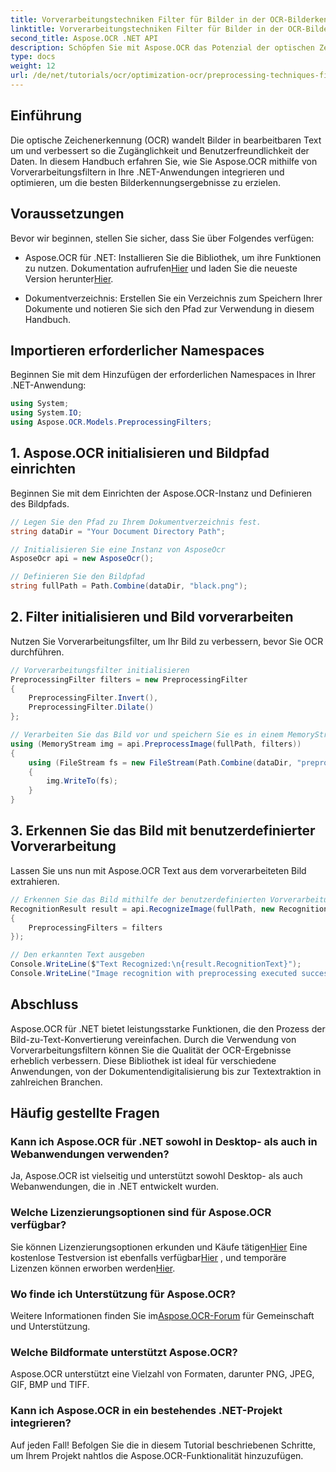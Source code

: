 ```yaml
---
title: Vorverarbeitungstechniken Filter für Bilder in der OCR-Bilderkennung
linktitle: Vorverarbeitungstechniken Filter für Bilder in der OCR-Bilderkennung
second_title: Aspose.OCR .NET API
description: Schöpfen Sie mit Aspose.OCR das Potenzial der optischen Zeichenerkennung (OCR) in Ihren .NET-Anwendungen aus. Diese Anleitung bietet eine schrittweise Anleitung zur Implementierung von OCR mithilfe von Vorverarbeitungsfiltern.
type: docs
weight: 12
url: /de/net/tutorials/ocr/optimization-ocr/preprocessing-techniques-filters-for-image/
---
```

## Einführung

Die optische Zeichenerkennung (OCR) wandelt Bilder in bearbeitbaren Text um und verbessert so die Zugänglichkeit und Benutzerfreundlichkeit der Daten. In diesem Handbuch erfahren Sie, wie Sie Aspose.OCR mithilfe von Vorverarbeitungsfiltern in Ihre .NET-Anwendungen integrieren und optimieren, um die besten Bilderkennungsergebnisse zu erzielen.

## Voraussetzungen

Bevor wir beginnen, stellen Sie sicher, dass Sie über Folgendes verfügen:

-  Aspose.OCR für .NET: Installieren Sie die Bibliothek, um ihre Funktionen zu nutzen. Dokumentation aufrufen[Hier](https://reference.aspose.com/ocr/net/) und laden Sie die neueste Version herunter[Hier](https://releases.aspose.com/ocr/net/).

- Dokumentverzeichnis: Erstellen Sie ein Verzeichnis zum Speichern Ihrer Dokumente und notieren Sie sich den Pfad zur Verwendung in diesem Handbuch.

## Importieren erforderlicher Namespaces

Beginnen Sie mit dem Hinzufügen der erforderlichen Namespaces in Ihrer .NET-Anwendung:

```csharp
using System;
using System.IO;
using Aspose.OCR.Models.PreprocessingFilters;
```

## 1. Aspose.OCR initialisieren und Bildpfad einrichten

Beginnen Sie mit dem Einrichten der Aspose.OCR-Instanz und Definieren des Bildpfads.

```csharp
// Legen Sie den Pfad zu Ihrem Dokumentverzeichnis fest.
string dataDir = "Your Document Directory Path";

// Initialisieren Sie eine Instanz von AsposeOcr
AsposeOcr api = new AsposeOcr();

// Definieren Sie den Bildpfad
string fullPath = Path.Combine(dataDir, "black.png");
```

## 2. Filter initialisieren und Bild vorverarbeiten

Nutzen Sie Vorverarbeitungsfilter, um Ihr Bild zu verbessern, bevor Sie OCR durchführen.

```csharp
// Vorverarbeitungsfilter initialisieren
PreprocessingFilter filters = new PreprocessingFilter
{
    PreprocessingFilter.Invert(),
    PreprocessingFilter.Dilate()
};

// Verarbeiten Sie das Bild vor und speichern Sie es in einem MemoryStream
using (MemoryStream img = api.PreprocessImage(fullPath, filters))
{
    using (FileStream fs = new FileStream(Path.Combine(dataDir, "preprocessed.png"), FileMode.Create))
    {
        img.WriteTo(fs);
    }
}
```

## 3. Erkennen Sie das Bild mit benutzerdefinierter Vorverarbeitung

Lassen Sie uns nun mit Aspose.OCR Text aus dem vorverarbeiteten Bild extrahieren.

```csharp
// Erkennen Sie das Bild mithilfe der benutzerdefinierten Vorverarbeitungsfilter
RecognitionResult result = api.RecognizeImage(fullPath, new RecognitionSettings
{
    PreprocessingFilters = filters
});

// Den erkannten Text ausgeben
Console.WriteLine($"Text Recognized:\n{result.RecognitionText}");
Console.WriteLine("Image recognition with preprocessing executed successfully.");
```

## Abschluss

Aspose.OCR für .NET bietet leistungsstarke Funktionen, die den Prozess der Bild-zu-Text-Konvertierung vereinfachen. Durch die Verwendung von Vorverarbeitungsfiltern können Sie die Qualität der OCR-Ergebnisse erheblich verbessern. Diese Bibliothek ist ideal für verschiedene Anwendungen, von der Dokumentendigitalisierung bis zur Textextraktion in zahlreichen Branchen.

## Häufig gestellte Fragen

### Kann ich Aspose.OCR für .NET sowohl in Desktop- als auch in Webanwendungen verwenden?  
Ja, Aspose.OCR ist vielseitig und unterstützt sowohl Desktop- als auch Webanwendungen, die in .NET entwickelt wurden.

### Welche Lizenzierungsoptionen sind für Aspose.OCR verfügbar?  
 Sie können Lizenzierungsoptionen erkunden und Käufe tätigen[Hier](https://purchase.conholdate.com/buy) Eine kostenlose Testversion ist ebenfalls verfügbar[Hier](https://releases.aspose.com/) , und temporäre Lizenzen können erworben werden[Hier](https://purchase.conholdate.com/temporary-license/).

### Wo finde ich Unterstützung für Aspose.OCR?  
 Weitere Informationen finden Sie im[Aspose.OCR-Forum](https://forum.aspose.com/c/ocr/16) für Gemeinschaft und Unterstützung.

### Welche Bildformate unterstützt Aspose.OCR?  
Aspose.OCR unterstützt eine Vielzahl von Formaten, darunter PNG, JPEG, GIF, BMP und TIFF.

### Kann ich Aspose.OCR in ein bestehendes .NET-Projekt integrieren?  
Auf jeden Fall! Befolgen Sie die in diesem Tutorial beschriebenen Schritte, um Ihrem Projekt nahtlos die Aspose.OCR-Funktionalität hinzuzufügen.
